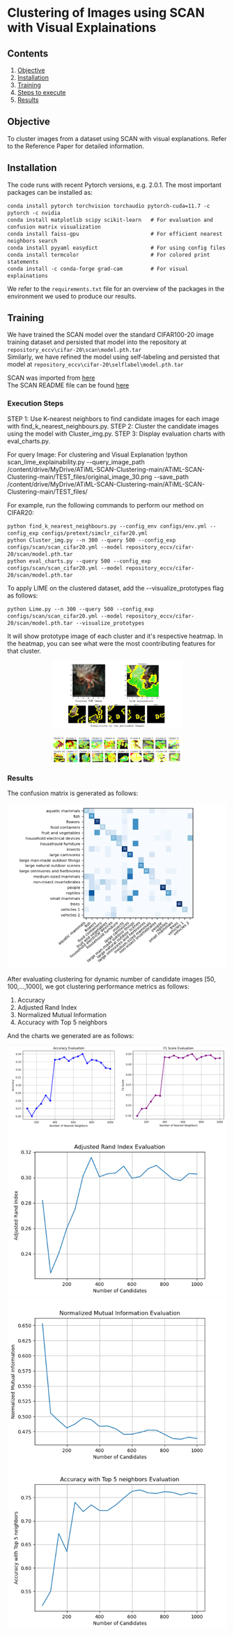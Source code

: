 # Clustering of Images using SCAN with Visual Explainations

## Contents
1. [Objective](#objective)
0. [Installation](#installation)
0. [Training](#training)
0. [Steps to execute](#Steps-to-execute)
0. [Results](#results)

## Objective
To cluster images from a dataset using SCAN with visual explanations. Refer to the Reference Paper for detailed information.

## Installation
The code runs with recent Pytorch versions, e.g. 2.0.1. 
The most important packages can be installed as:
```shell
conda install pytorch torchvision torchaudio pytorch-cuda=11.7 -c pytorch -c nvidia
conda install matplotlib scipy scikit-learn   # For evaluation and confusion matrix visualization
conda install faiss-gpu                       # For efficient nearest neighbors search 
conda install pyyaml easydict                 # For using config files
conda install termcolor                       # For colored print statements
conda install -c conda-forge grad-cam         # For visual explainations
```
We refer to the `requirements.txt` file for an overview of the packages in the environment we used to produce our results.

## Training
We have trained the SCAN model over the standard CIFAR100-20 image training dataset and persisted that model into the repository at `repository_eccv\cifar-20\scan\model.pth.tar`<br>
Similarly, we have refined the model using self-labeling and persisted that model at `repository_eccv\cifar-20\selflabel\model.pth.tar`

SCAN was imported from [here](https://github.com/wvangansbeke/Unsupervised-Classification)<br>
The SCAN README file can be found [here](SCAN_README.md)<br>

### Execution Steps
STEP 1: Use K-nearest neighbors to find candidate images for each image with find_k_nearest_neighbours.py.
STEP 2: Cluster the candidate images using the model with Cluster_img.py.
STEP 3: Display evaluation charts with eval_charts.py.

For query Image: For clustering and Visual Explanation
!python scan_lime_explainability.py --query_image_path /content/drive/MyDrive/ATiML-SCAN-Clustering-main/ATiML-SCAN-Clustering-main/TEST_files/original_image_30.png --save_path /content/drive/MyDrive/ATiML-SCAN-Clustering-main/ATiML-SCAN-Clustering-main/TEST_files/


For example, run the following commands to perform our method on CIFAR20:
```shell
python find_k_nearest_neighbours.py --config_env configs/env.yml --config_exp configs/pretext/simclr_cifar20.yml
python Cluster_img.py --n 300 --query 500 --config_exp configs/scan/scan_cifar20.yml --model repository_eccv/cifar-20/scan/model.pth.tar
python eval_charts.py --query 500 --config_exp configs/scan/scan_cifar20.yml --model repository_eccv/cifar-20/scan/model.pth.tar
```

To apply LIME on the clustered dataset, add the --visualize_prototypes flag as follows:
```shell
python Lime.py --n 300 --query 500 --config_exp configs/scan/scan_cifar20.yml --model repository_eccv/cifar-20/scan/model.pth.tar --visualize_prototypes

```
It will show prototype image of each cluster and it's respective heatmap. In the heatmap, you can see what were the most coontributing features for that cluster.

<p align="center">
    <img src="images/example1.png" width="300"/>
    
</p>

<p align="center">
    <img src="images/cluster wise feature highlight.png" width="300"/>
</p>

### Results
The confusion matrix is generated as follows:
<p align="center">
    <img src="images/confmatrix.png"/>
</p>

After evaluating clustering for dynamic number of candidate images [50, 100,...,1000], we got clustering performance metrics as follows:
1. Accuracy
2. Adjusted Rand Index
3. Normalized Mutual Information
4. Accuracy with Top 5 neighbors

And the charts we generated are as follows:
<p align="center">
    <img src="images/F1andACC.png"/>
    <img src="images/ARI.png"/>
    <img src="images/NMI.png"/>
    <img src="images/ACCTop5.png"/>
</p>



